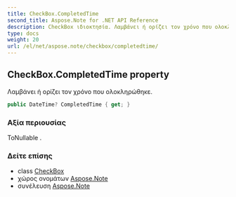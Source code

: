 ```yaml
---
title: CheckBox.CompletedTime
second_title: Aspose.Note for .NET API Reference
description: CheckBox ιδιοκτησία. Λαμβάνει ή ορίζει τον χρόνο που ολοκληρώθηκε.
type: docs
weight: 20
url: /el/net/aspose.note/checkbox/completedtime/
---
```

## CheckBox.CompletedTime property

Λαμβάνει ή ορίζει τον χρόνο που ολοκληρώθηκε.

```csharp
public DateTime? CompletedTime { get; }
```

### Αξία περιουσίας

ΤοNullable .

### Δείτε επίσης

* class [CheckBox](../)
* χώρος ονομάτων [Aspose.Note](../../checkbox/)
* συνέλευση [Aspose.Note](../../../)


